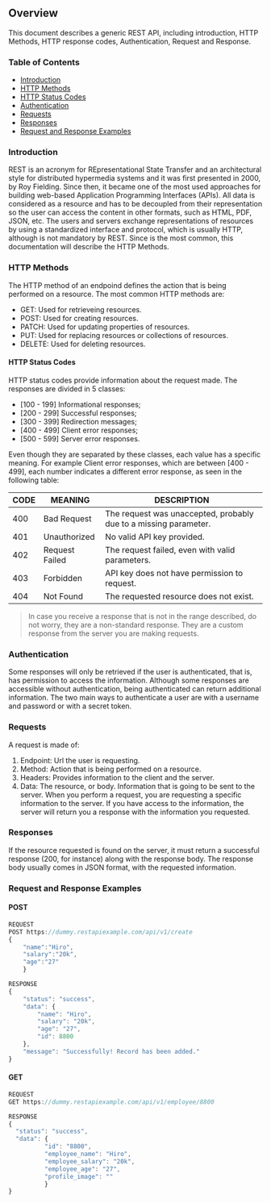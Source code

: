 ## Overview

This document describes a generic REST API, including introduction, HTTP Methods, HTTP response codes, Authentication, Request and Response.

### Table of Contents

* [Introduction](#introduction)
* [HTTP Methods](#http-methods)
* [HTTP Status Codes](#http-status-codes)
* [Authentication](#authentication)
* [Requests](#requests)
* [Responses](#responses)
* [Request and Response Examples](#request-and-response-examples)

### Introduction

REST is an acronym for REpresentational State Transfer and an architectural style for distributed hypermedia systems and it was first presented in 2000, by Roy Fielding. Since then, it became one of the most used approaches for building web-based Application Programming Interfaces (APIs).
All data is considered as a resource and has to be decoupled from their representation so the user can access the content in other formats, such as HTML, PDF, JSON, etc. The users and servers exchange representations of resources by using a standardized interface and protocol, which is usually HTTP, although is not mandatory by REST. Since is the most common, this documentation will describe the HTTP Methods.

### HTTP Methods

The HTTP method of an endpoind defines the action that is being performed on a resource. The most common HTTP methods are:
* GET: Used for retrieveing resources.
* POST: Used for creating resources.
* PATCH: Used for updating properties of resources.
* PUT: Used for replacing resources or collections of resources.
* DELETE: Used for deleting resources.

#### HTTP Status Codes

HTTP status codes provide information about the request made. The responses are divided in 5 classes:
* [100 - 199] Informational responses;
* [200 - 299] Successful responses;
* [300 - 399] Redirection messages;
* [400 - 499] Client error responses;
* [500 - 599] Server error responses.

Even though they are separated by these classes, each value has a specific meaning. For example Client error responses, which are between [400 - 499], each number indicates a different error response, as seen in the following table:

|CODE|MEANING|DESCRIPTION|
|---|---|---|
|400|Bad Request|The request was unaccepted, probably due to a missing parameter.|
|401|Unauthorized|No valid API key provided.|
|402|Request Failed|The request failed, even with valid parameters.|
|403|Forbidden|API key does not have permission to request.|
|404|Not Found|The requested resource does not exist.|

> In case you receive a response that is not in the range described, do not worry, they are a non-standard response. They are a custom response from the server you are making requests.

### Authentication

Some responses will only be retrieved if the user is authenticated, that is, has permission to access the information. Although some responses are accessible without authentication, being authenticated can return additional information. The two main ways to authenticate a user are with a username and password or with a secret token.

### Requests

A request is made of:
1. Endpoint: Url the user is requesting.
2. Method: Action that is being performed on a resource.
3. Headers: Provides information to the client and the server.
4. Data: The resource, or body. Information that is going to be sent to the server.
When you perform a request, you are requesting a specific information to the server. If you have access to the information, the server will return you a response with the information you requested.

### Responses

If the resource requested is found on the server, it must return a successful response (200, for instance) along with the response body. The response body usually comes in JSON format, with the requested information.

### Request and Response Examples

#### POST

~~~javascript
REQUEST
POST https://dummy.restapiexample.com/api/v1/create
{
    "name":"Hiro",
    "salary":"20k",
    "age":"27"
    }
~~~
~~~javascript
RESPONSE
{
    "status": "success",
    "data": {
        "name": "Hiro",
        "salary": "20k",
        "age": "27",
        "id": 8800
    },
    "message": "Successfully! Record has been added."
}
~~~


#### GET
~~~javascript
REQUEST
GET https://dummy.restapiexample.com/api/v1/employee/8800
~~~
~~~javascript
RESPONSE
{
  "status": "success",
  "data": {
          "id": "8800",
          "employee_name": "Hiro",
          "employee_salary": "20k",
          "employee_age": "27",
          "profile_image": ""
          }
}
~~~

